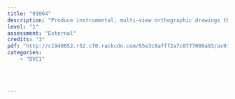 ```yaml
---
title: "91064"
description: "Produce instrumental, multi-view orthographic drawings that communicate technical features of design ideas"
level: "1"
assessment: "External"
credits: "3"
pdf: "http://c1940652.r52.cf0.rackcdn.com/55e3c8a7ff2a7c0777000a93/as91064.pdf"
categories:
    - "DVC1"
    
    
    
    
---
```

